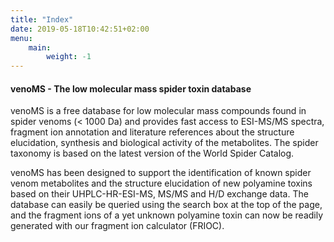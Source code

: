 ```yaml
---
title: "Index"
date: 2019-05-18T10:42:51+02:00
menu:
    main:
        weight: -1
---
```

#### venoMS - The low molecular mass spider toxin database

venoMS is a free database for low molecular mass compounds found in spider venoms (< 1000 Da) and provides fast access to ESI-MS/MS spectra, fragment ion annotation and literature references about the structure elucidation, synthesis and biological activity of the metabolites. The spider taxonomy is based on the latest version of the World Spider Catalog.

venoMS has been designed to support the identification of known spider venom metabolites and the structure elucidation of new polyamine toxins based on their UHPLC-HR-ESI-MS, MS/MS and H/D exchange data. The database can easily be queried using the search box at the top of the page, and the fragment ions of a yet unknown polyamine toxin can now be readily generated with our fragment ion calculator (FRIOC).

